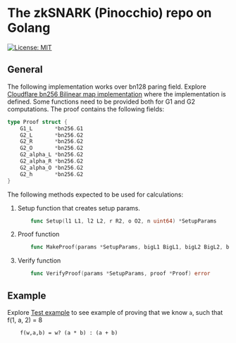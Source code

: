 # The zkSNARK (Pinocchio) repo on Golang

[![License: MIT](https://img.shields.io/badge/License-MIT-yellow.svg)](https://opensource.org/licenses/MIT)

## General

The following implementation works over bn128 paring field. Explore [Cloudflare bn256 Bilinear map implementation](https://github.com/cloudflare/bn256) where the implementation is defined. 
Some functions need to be provided both for G1 and G2 computations.
The proof contains the following fields:

```go
type Proof struct {
    G1_L       *bn256.G1
    G2_L       *bn256.G2
    G2_R       *bn256.G2
    G2_O       *bn256.G2
    G2_alpha_L *bn256.G2
    G2_alpha_R *bn256.G2
    G2_alpha_O *bn256.G2
    G2_h       *bn256.G2
}
````

The following methods expected to be used for calculations:
1. Setup function that creates setup params.
    ```go
        func Setup(l1 L1, l2 L2, r R2, o O2, n uint64) *SetupParams
    ```
   
2. Proof function
    ```go
        func MakeProof(params *SetupParams, bigL1 BigL1, bigL2 BigL2, bigR BigR2, bigO BigO2, h H2) *Proof
    ```
   
3. Verify function
    ```go
        func VerifyProof(params *SetupParams, proof *Proof) error
    ```

## Example

Explore [Test example](./example_test.go) to see example of proving that we know `a`, such that f(1, a, 2) = 8
```
    f(w,a,b) = w? (a * b) : (a + b)
```
